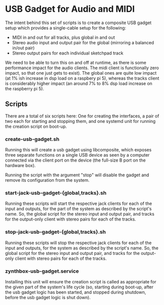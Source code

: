 # USB Gadget for Audio and MIDI

The intent behind this set of scripts is to create a composite USB gadget setup
which provides a single-cable setup for the following:

* MIDI in and out for all tracks, plus global in and out
* Stereo audio input and output pair for the global (mirroring a balanced
  in/out pair)
* Stereo output pairs for each individual sketchpad track

We need to be able to turn this on and off at runtime, as there is some
performance impact for the audio clients. The midi client is functionally zero
impact, so that one just gets to exist). The global ones are quite low impact
(at 1% ish increase in dsp load on a raspbery pi 5), whereas the tracks client
is considerably higher impact (an around 7% to 8% dsp load increase on the
raspberry pi 5).

## Scripts

There are a total of six scripts here: One for creating the interfaces, a pair
of two each for starting and stopping them, and one systemd unit for running
the creation script on boot-up.

### create-usb-gadget.sh

Running this will create a usb gadget using libcomposite, which exposes three
separate functions on a single USB device as seen by a computer connected via
the client port on the device (the full-size B port on the hardware box).

Running the script with the argument "stop" will disable the gadget and remove
its configuration from the system.

### start-jack-usb-gadget-{global,tracks}.sh

Running these scripts will start the respective jack clients for each of the
input and outputs, for the part of the system as described by the script's
name. So, the global script for the stereo input and output pair, and tracks
for the output-only client with stereo pairs for each of the tracks.

### stop-jack-usb-gadget-{global,tracks}.sh

Running these scripts will stop the respective jack clients for each of the
input and outputs, for the system as described by the script's name.  So,
the global script for the stereo input and output pair, and tracks for the
output-only client with stereo pairs for each of the tracks.

### zynthbox-usb-gadget.service

Installing this unit will ensure the creation script is called as appropriate
for the given part of the system's life cycle (so, starting during boot-up,
after the usb gadget logic has been started, and stopped during shutdown,
before the usb gadget logic is shut down).
